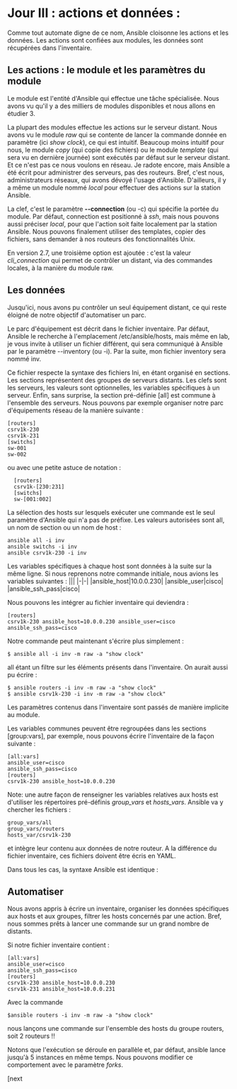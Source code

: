 # Jour III :  actions et données :

Comme tout automate digne de ce nom, Ansible cloisonne les actions et les données. Les actions sont confiées aux modules, les données sont récupérées dans l'inventaire.

## Les actions : le module et les paramètres du module
Le module est l'entité d'Ansible qui effectue une tâche spécialisée. Nous avons vu qu'il y a des milliers de modules disponibles et nous allons en étudier 3.

La plupart des modules effectue les actions sur le serveur distant. Nous avons vu le module *raw* qui se contente de lancer la commande donnée en paramètre (ici *show clock*), ce qui est intuitif. Beaucoup moins intuitif pour nous, le module *copy* (qui copie des fichiers) ou le module *template* (qui sera vu en dernière journée) sont exécutés par défaut sur le serveur distant. Et ce n'est pas ce nous voulons en réseau. Je radote encore, mais Ansible a été écrit pour administrer des serveurs, pas des routeurs. Bref, c'est nous, administrateurs réseaux, qui avons dévoyé l'usage d'Ansible.
D'ailleurs, il y a même un module nommé *local* pour effectuer des actions sur la station Ansible.

La clef, c'est le paramètre **--connection** (ou -c) qui spécifie la portée du module. Par défaut, connection est positionné à *ssh*, mais nous pouvons aussi préciser *local*, pour que l'action soit faite localement par la station Ansible. Nous pouvons finalement utiliser des templates, copier des fichiers, sans demander à nos routeurs des fonctionnalités Unix.

En version 2.7, une troisième option est ajoutée : c'est la valeur *cli_connection* qui permet de contrôler un distant, via des commandes locales, à la manière du module raw.

## Les données

Jusqu'ici, nous avons pu contrôler un seul équipement distant, ce qui reste éloigné de notre objectif d'automatiser un parc.

Le parc d'équipement est décrit dans le fichier inventaire. Par défaut, Ansible le recherche à l'emplacement /etc/ansible/hosts, mais même en lab, je vous invite à utiliser un fichier différent, qui sera communiqué à Ansible par le paramètre --inventory (ou -i). Par la suite, mon fichier inventory sera nommé inv.

Ce fichier respecte la syntaxe des fichiers Ini, en étant organisé en sections.
Les sections représentent des groupes de serveurs distants. Les clefs sont les serveurs, les valeurs sont optionnelles,  les variables spécifiques à un serveur. Enfin, sans surprise, la section pré-définie [all] est commune à l'ensemble des serveurs.
Nous pouvons par exemple organiser notre parc d'équipements réseau de la manière suivante :

    [routers]
    csrv1k-230
    csrv1k-231
    [switchs]
    sw-001
    sw-002

ou avec une petite astuce de notation  :

      [routers]
      csrv1k-[230:231]
      [switchs]
      sw-[001:002]

La sélection des hosts sur lesquels exécuter une commande est le seul paramètre d'Ansible qui n'a pas de préfixe. Les valeurs autorisées sont all, un nom de section ou un nom de host :

    ansible all -i inv
    ansible switchs -i inv
    ansible csrv1k-230 -i inv

Les variables spécifiques à chaque host sont données à la suite sur la même ligne.
Si nous reprenons notre commande initiale, nous avions les variables suivantes :
|||
|-|-|
|ansible_host|10.0.0.230|
|ansible_user|cisco|
|ansible_ssh_pass|cisco|

Nous pouvons les intégrer au fichier inventaire qui deviendra :

    [routers]
    csrv1k-230 ansible_host=10.0.0.230 ansible_user=cisco ansible_ssh_pass=cisco

Notre commande peut maintenant s'écrire plus simplement :

    $ ansible all -i inv -m raw -a "show clock"

all étant un filtre sur les éléments présents dans l'inventaire. On aurait aussi pu écrire :

    $ ansible routers -i inv -m raw -a "show clock"
    $ ansible csrv1k-230 -i inv -m raw -a "show clock"

Les paramètres contenus dans l'inventaire sont passés de manière implicite au module.

Les variables communes peuvent être regroupées dans les sections [group:vars], par exemple, nous pouvons écrire l'inventaire de la façon suivante :

    [all:vars]
    ansible_user=cisco
    ansible_ssh_pass=cisco
    [routers]
    csrv1k-230 ansible_host=10.0.0.230

Note: une autre façon de renseigner les variables relatives aux hosts est d'utiliser les répertoires pré-définis *group_vars* et *hosts_vars*. Ansible va y chercher les fichiers :

    group_vars/all
    group_vars/routers
    hosts_var/csrv1k-230

et intègre leur contenu aux données de notre routeur. A la différence du fichier inventaire, ces fichiers doivent être écris en YAML.

Dans tous les cas, la syntaxe Ansible est identique :


## Automatiser

Nous avons appris à écrire un inventaire, organiser les données spécifiques aux hosts et aux groupes, filtrer les hosts concernés par une action. Bref, nous sommes prêts à lancer une commande sur un grand nombre de distants. 

Si notre fichier inventaire contient :

    [all:vars]
    ansible_user=cisco
    ansible_ssh_pass=cisco
    [routers]
    csrv1k-230 ansible_host=10.0.0.230 
    csrv1k-231 ansible_host=10.0.0.231 
    
Avec la commande 

    $ansible routers -i inv -m raw -a "show clock"

nous lançons une commande sur l'ensemble des hosts du groupe routers, soit 2 routeurs !!

Notons que l'exécution se déroule en parallèle et, par défaut, ansible lance jusqu'à 5 instances en même temps. Nous pouvons modifier ce comportement avec le paramètre *forks*.

[next
<!--stackedit_data:
eyJoaXN0b3J5IjpbMTUzNDE5NTMwOSwtMTUwNjIyMTMzMCwxNz
QxMjQ5NjE4LC01MDQ0NjM3MTcsLTE2NTAwNjYxODksLTE3MTA3
MzI4NjgsLTE1NjA2MjAzODQsLTIwNDYzNjUzODgsMTk2MDE0ND
QxMF19
-->